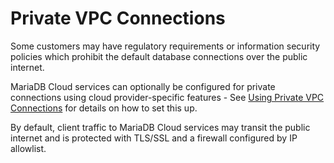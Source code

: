 # Private VPC Connections

Some customers may have regulatory requirements or information security policies which prohibit the default database connections over the public internet.

MariaDB Cloud services can optionally be configured for private connections using cloud provider-specific features - See [Using Private VPC Connections](<Private VPC connections.md>) for details on how to set this up.

By default, client traffic to MariaDB Cloud services may transit the public internet and is protected with TLS/SSL and a firewall configured by IP allowlist.
